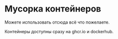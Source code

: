# Мусорка контейнеров

Можете использовать отсюда всё что пожелаете.

Контейнеры доступны сразу на ghcr.io и dockerhub.
